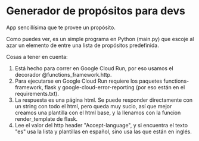 # Generador de propósitos para devs 

App sencillísima que te provee un propósito.

Como puedes ver, es un simple programa en Python (main.py) que escoje al azar un elemento de entre una lista de propósitos predefinida.

Cosas a tener en cuenta:
  1. Está hecho para correr en Google Cloud Run, por eso usamos el decorador @functions_framework.http. 
  2. Para ejecutarse en Google Cloud Run requiere los paquetes functions-framework, flask y google-cloud-error-reporting (por eso están en el requirements.txt).
  3. La respuesta es una página html. Se puede responder directamente con un string con todo el html, pero queda muy sucio, así que mejor creamos una plantilla con el html base, y la llenamos con la funcion render_template de flask.
  4. Lee el valor del http header "Accept-language", y si encuentra el texto "es" usa la lista y plantillas en español, sino usa las que están en inglés. 
 
 
